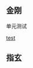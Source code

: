 ## 金刚

单元测试

[test](https://github.com/xiyuyizhi/learn_nodejs_by_unit_test/tree/master/test)

## 指玄
